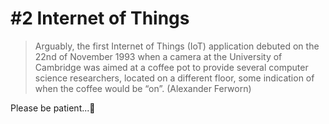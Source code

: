 # \#2 Internet of Things

> Arguably, the first Internet of Things \(IoT\) application debuted on the 22nd of November 1993 when a camera at the University of Cambridge was aimed at a coffee pot to provide several computer science researchers, located on a different floor, some indication of when the coffee would be “on”. \(Alexander Ferworn\)

Please be patient...👷 

